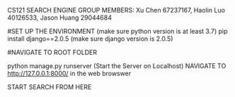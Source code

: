CS121 SEARCH ENGINE 
GROUP MEMBERS: Xu Chen 67237167, Haolin Luo 40126533, Jason Huang 29044684

#SET UP THE ENVIRONMENT
(make sure python version is at least 3.7) 
pip install django==2.0.5 (make sure django version is 2.0.5)

#NAVIGATE TO ROOT FOLDER

python manage.py runserver (Start the Server on Localhost) 
NAVIGATE TO http://127.0.0.1:8000/ in the web browswer

START SEARCH FROM HERE 
